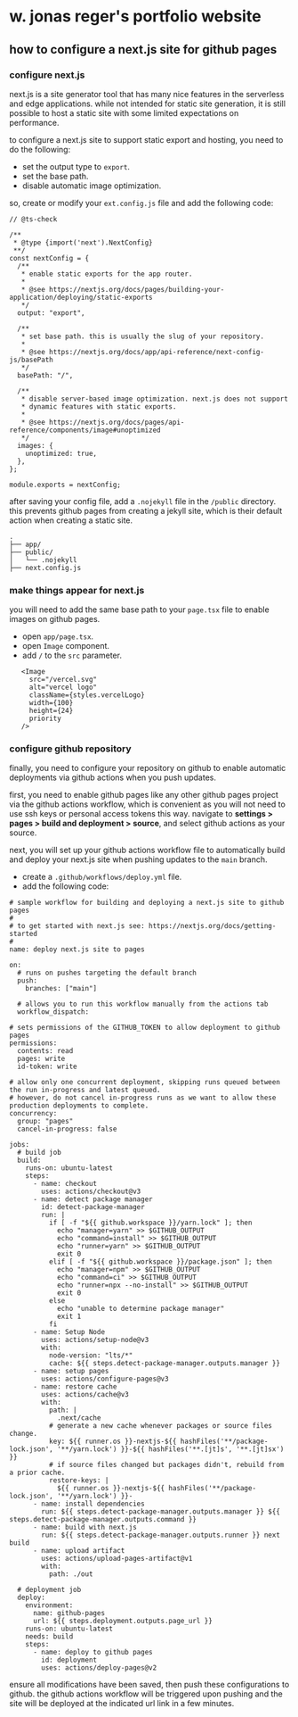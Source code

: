 # w. jonas reger's portfolio website

## how to configure a next.js site for github pages

### configure next.js

next.js is a site generator tool that has many nice features in the serverless and edge applications. while not intended for static site generation, it is still possible to host a static site with some limited expectations on performance.

to configure a next.js site to support static export and hosting, you need to do the following:

- set the output type to `export`.
- set the base path.
- disable automatic image optimization.

so, create or modify your `ext.config.js` file and add the following code:

```
// @ts-check

/**
 * @type {import('next').NextConfig}
 **/
const nextConfig = {
  /**
   * enable static exports for the app router.
   *
   * @see https://nextjs.org/docs/pages/building-your-application/deploying/static-exports
   */
  output: "export",

  /**
   * set base path. this is usually the slug of your repository.
   *
   * @see https://nextjs.org/docs/app/api-reference/next-config-js/basePath
   */
  basePath: "/",

  /**
   * disable server-based image optimization. next.js does not support
   * dynamic features with static exports.
   *
   * @see https://nextjs.org/docs/pages/api-reference/components/image#unoptimized
   */
  images: {
    unoptimized: true,
  },
};

module.exports = nextConfig;
```

after saving your config file, add a `.nojekyll` file in the `/public` directory. this prevents github pages from creating a jekyll site, which is their default action when creating a static site.

```
.
├── app/
├── public/
│   └── .nojekyll
├── next.config.js
```

### make things appear for next.js

you will need to add the same base path to your `page.tsx` file to enable images on github pages.

- open `app/page.tsx`.
- open `Image` component.
- add `/` to the `src` parameter.

```
   <Image
     src="/vercel.svg"
     alt="vercel logo"
     className={styles.vercelLogo}
     width={100}
     height={24}
     priority
   />
```

### configure github repository

finally, you need to configure your repository on github to enable automatic deployments via github actions when you push updates.

first, you need to enable github pages like any other github pages project via the github actions workflow, which is convenient as you will not need to use ssh keys or personal access tokens this way. navigate to **settings > pages > build and deployment > source**, and select github actions as your source.

next, you will set up your github actions workflow file to automatically build and deploy your next.js site when pushing updates to the `main` branch.

- create a `.github/workflows/deploy.yml` file.
- add the following code:

```
# sample workflow for building and deploying a next.js site to github pages
#
# to get started with next.js see: https://nextjs.org/docs/getting-started
#
name: deploy next.js site to pages

on:
  # runs on pushes targeting the default branch
  push:
    branches: ["main"]

  # allows you to run this workflow manually from the actions tab
  workflow_dispatch:

# sets permissions of the GITHUB_TOKEN to allow deployment to github pages
permissions:
  contents: read
  pages: write
  id-token: write

# allow only one concurrent deployment, skipping runs queued between the run in-progress and latest queued.
# however, do not cancel in-progress runs as we want to allow these production deployments to complete.
concurrency:
  group: "pages"
  cancel-in-progress: false

jobs:
  # build job
  build:
    runs-on: ubuntu-latest
    steps:
      - name: checkout
        uses: actions/checkout@v3
      - name: detect package manager
        id: detect-package-manager
        run: |
          if [ -f "${{ github.workspace }}/yarn.lock" ]; then
            echo "manager=yarn" >> $GITHUB_OUTPUT
            echo "command=install" >> $GITHUB_OUTPUT
            echo "runner=yarn" >> $GITHUB_OUTPUT
            exit 0
          elif [ -f "${{ github.workspace }}/package.json" ]; then
            echo "manager=npm" >> $GITHUB_OUTPUT
            echo "command=ci" >> $GITHUB_OUTPUT
            echo "runner=npx --no-install" >> $GITHUB_OUTPUT
            exit 0
          else
            echo "unable to determine package manager"
            exit 1
          fi
      - name: Setup Node
        uses: actions/setup-node@v3
        with:
          node-version: "lts/*"
          cache: ${{ steps.detect-package-manager.outputs.manager }}
      - name: setup pages
        uses: actions/configure-pages@v3
      - name: restore cache
        uses: actions/cache@v3
        with:
          path: |
            .next/cache
          # generate a new cache whenever packages or source files change.
          key: ${{ runner.os }}-nextjs-${{ hashFiles('**/package-lock.json', '**/yarn.lock') }}-${{ hashFiles('**.[jt]s', '**.[jt]sx') }}
          # if source files changed but packages didn't, rebuild from a prior cache.
          restore-keys: |
            ${{ runner.os }}-nextjs-${{ hashFiles('**/package-lock.json', '**/yarn.lock') }}-
      - name: install dependencies
        run: ${{ steps.detect-package-manager.outputs.manager }} ${{ steps.detect-package-manager.outputs.command }}
      - name: build with next.js
        run: ${{ steps.detect-package-manager.outputs.runner }} next build
      - name: upload artifact
        uses: actions/upload-pages-artifact@v1
        with:
          path: ./out

  # deployment job
  deploy:
    environment:
      name: github-pages
      url: ${{ steps.deployment.outputs.page_url }}
    runs-on: ubuntu-latest
    needs: build
    steps:
      - name: deploy to github pages
        id: deployment
        uses: actions/deploy-pages@v2
```

ensure all modifications have been saved, then push these configurations to github. the github actions workflow will be triggered upon pushing and the site will be deployed at the indicated url link in a few minutes.
